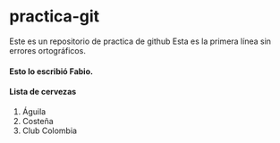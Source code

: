 # practica-git
Este es un repositorio de practica de github
Esta es la primera línea sin errores ortográficos.

#### Esto lo escribió Fabio.

#### Lista de cervezas

1. Águila
2. Costeña
3. Club Colombia